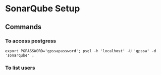 # SonarQube Setup

## Commands
### To access postgress
    export PGPASSWORD='gpssapassword'; psql -h 'localhost' -U 'gpssa' -d 'sonarqube' ;
### To list users
    